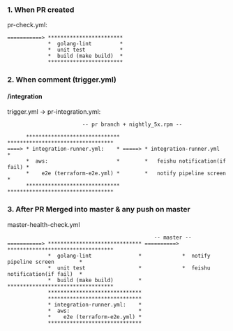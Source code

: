 
### 1. When PR created

pr-check.yml:

```
===========> ************************
             *  golang-lint         *
             *  unit test           *
             *  build (make build)  *
             ************************
```

### 2. When comment (trigger.yml)

#### /integration

trigger.yml -> pr-integration.yml:

```
                        -- pr branch + nightly_5x.rpm --

      ******************************        **********************************
====> * integration-runner.yml:    * =====> * integration-runner.yml         *
      *  aws:                      *        *   feishu notification(if fail) *
      *    e2e (terraform-e2e.yml) *        *   notify pipeline screen       *
      ******************************        **********************************
```


### 3. After PR Merged into master & any push on master

master-health-check.yml


```
                                               -- master --
===========> ****************************** ==========> **********************************
             *  golang-lint               *             *  notify pipeline screen        *
             *  unit test                 *             *  feishu notification(if fail)  *
             *  build (make build)        *             **********************************
             ******************************             
             ******************************
             * integration-runner.yml:    *
             *  aws:                      *
             *    e2e (terraform-e2e.yml) *
             ******************************
```

